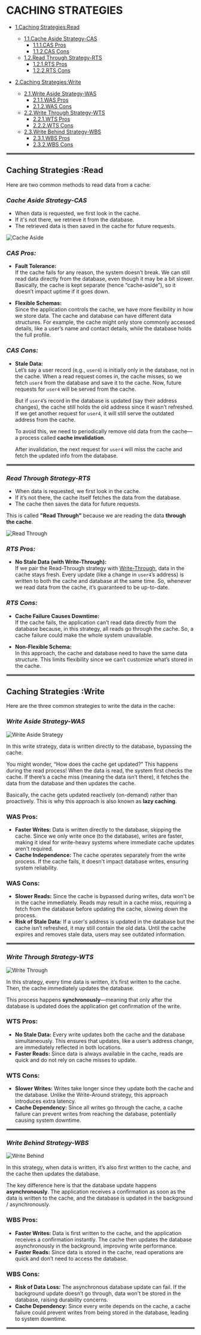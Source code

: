 # CACHING STRATEGIES

- [1.Caching Strategies:Read](#caching-strategies-read)
  - [1.1.Cache Aside Strategy-CAS](#cache-aside-strategy-cas)
    - [1.1.1.CAS Pros](#cas-pros)
    - [1.1.2.CAS Cons](#cas-cons)
  - [1.2.Read Through Strategy-RTS](#read-through-strategy-rts)
    - [1.2.1.RTS Pros](#rts-pros)
    - [1.2.2.RTS Cons](#rts-cons)

- [2.Caching Strategies:Write](#caching-strategies-write)
  - [2.1.Write Aside Strategy-WAS](#write-aside-strategy-was)
    - [2.1.1.WAS Pros](#was-pros)
    - [2.1.2.WAS Cons](#was-cons)
  - [2.2.Write Through Strategy-WTS](#write-through-strategy-wts)
    - [2.2.1.WTS Pros](#wts-pros)
    - [2.2.2.WTS Cons](#wts-cons)
  - [2.3.Write Behind Strategy-WBS](#write-behind-strategy-wbs)
    - [2.3.1.WBS Pros](#wbs-pros)
    - [2.3.2.WBS Cons](#wbs-cons)

<hr style="border:2px solid gray">

## Caching Strategies :Read

Here are two common methods to read data from a cache:

### *Cache Aside Strategy-CAS*
- When data is requested, we first look in the cache.
- If it's not there, we retrieve it from the database.
- The retrieved data is then saved in the cache for future requests.

![Cache Aside](https://static.wixstatic.com/media/99fa54_6d8c7d722dfb453d867001fb4e422b93~mv2.png/v1/fill/w_1103,h_680,al_c,q_90,usm_0.66_1.00_0.01,enc_auto/99fa54_6d8c7d722dfb453d867001fb4e422b93~mv2.png)

### *CAS Pros:*
- **Fault Tolerance:**  
  If the cache fails for any reason, the system doesn’t break. We can still read data directly from the database, even though it may be a bit slower. Basically, the cache is kept separate (hence “cache-aside”), so it doesn’t impact uptime if it goes down.

- **Flexible Schemas:**  
  Since the application controls the cache, we have more flexibility in how we store data. The cache and database can have different data structures. For example, the cache might only store commonly accessed details, like a user’s name and contact details, while the database holds the full profile.

### *CAS Cons:*
- **Stale Data:**  
  Let’s say a user record (e.g., `user4`) is initially only in the database, not in the cache. When a read request comes in, the cache misses, so we fetch `user4` from the database and save it to the cache. Now, future requests for `user4` will be served from the cache.  

  But if `user4`’s record in the database is updated (say their address changes), the cache still holds the old address since it wasn’t refreshed. If we get another request for `user4`, it will still serve the outdated address from the cache.  

  To avoid this, we need to periodically remove old data from the cache—a process called **cache invalidation**.  

  After invalidation, the next request for `user4` will miss the cache and fetch the updated info from the database.

<hr style="border:2px solid gray">

### *Read Through Strategy-RTS*
- When data is requested, we first look in the cache.
- If it’s not there, the cache itself fetches the data from the database.
- The cache then saves the data for future requests.

This is called **"Read Through"** because we are reading the data **through the cache**.

![Read Through](https://static.wixstatic.com/media/99fa54_fbf91cfe5d184d6b8a70b51ae17ed0ab~mv2.png/v1/fill/w_1078,h_690,al_c,q_90,usm_0.66_1.00_0.01,enc_auto/99fa54_fbf91cfe5d184d6b8a70b51ae17ed0ab~mv2.png)

### *RTS Pros:*
- **No Stale Data (with Write-Through):**  
  If we pair the Read-Through strategy with [Write-Through](#write-through-strategy-wts), data in the cache stays fresh. Every update (like a change in `user4`’s address) is written to both the cache and database at the same time. So, whenever we read data from the cache, it’s guaranteed to be up-to-date.

### *RTS Cons:*
- **Cache Failure Causes Downtime:**  
  If the cache fails, the application can’t read data directly from the database because, in this strategy, all reads go through the cache. So, a cache failure could make the whole system unavailable.

- **Non-Flexible Schema:**  
  In this approach, the cache and database need to have the same data structure. This limits flexibility since we can’t customize what’s stored in the cache.

<hr style="border:2px solid gray">

## Caching Strategies :Write

Here are the three common strategies to write the data in the cache:

### *Write Aside Strategy-WAS*

![Write Aside Strategy](https://static.wixstatic.com/media/99fa54_7f8ee752c26847949940018b0ed0c853~mv2.png/v1/fill/w_783,h_357,al_c,lg_1,q_85,enc_auto/99fa54_7f8ee752c26847949940018b0ed0c853~mv2.png)

In this write strategy, data is written directly to the database, bypassing the cache.

You might wonder, “How does the cache get updated?” This happens during the read process! When the data is read, the system first checks the cache. If there’s a cache miss (meaning the data isn’t there), it fetches the data from the database and then updates the cache.

Basically, the cache gets updated reactively (on-demand) rather than proactively. This is why this approach is also known as **lazy caching**.

### **WAS Pros:**
- **Faster Writes:** Data is written directly to the database, skipping the cache. Since we only write once (to the database), writes are faster, making it ideal for write-heavy systems where immediate cache updates aren't required.
- **Cache Independence:** The cache operates separately from the write process. If the cache fails, it doesn't impact database writes, ensuring system reliability.

### **WAS Cons:**
- **Slower Reads:** Since the cache is bypassed during writes, data won't be in the cache immediately. Reads may result in a cache miss, requiring a fetch from the database before updating the cache, slowing down the process.
- **Risk of Stale Data:** If a user's address is updated in the database but the cache isn’t refreshed, it may still contain the old data. Until the cache expires and removes stale data, users may see outdated information.

<hr style="border:2px solid gray">

### *Write Through Strategy-WTS*

![Write Through](https://static.wixstatic.com/media/99fa54_f777481de61b47a6887692975078031f~mv2.png/v1/fill/w_781,h_277,al_c,lg_1,q_85,enc_auto/99fa54_f777481de61b47a6887692975078031f~mv2.png)

In this strategy, every time data is written, it’s first written to the cache. Then, the cache immediately updates the database.

This process happens **synchronously**—meaning that only after the database is updated does the application get confirmation of the write.

### **WTS Pros:**
- **No Stale Data:** Every write updates both the cache and the database simultaneously. This ensures that updates, like a user’s address change, are immediately reflected in both locations.
- **Faster Reads:** Since data is always available in the cache, reads are quick and do not rely on cache misses to update.

### **WTS Cons:**
- **Slower Writes:** Writes take longer since they update both the cache and the database. Unlike the Write-Around strategy, this approach introduces extra latency.
- **Cache Dependency:** Since all writes go through the cache, a cache failure can prevent writes from reaching the database, potentially causing system downtime.

<hr style="border:2px solid gray">

### *Write Behind Strategy-WBS*

![Write Behind](https://static.wixstatic.com/media/99fa54_9c246cc0fac243f2be735a862948a163~mv2.png/v1/fill/w_781,h_268,al_c,lg_1,q_85,enc_auto/99fa54_9c246cc0fac243f2be735a862948a163~mv2.png)

In this strategy, when data is written, it’s also first written to the cache, and the cache then updates the database.

The key difference here is that the database update happens **asynchronously**. The application receives a confirmation as soon as the data is written to the cache, and the database is updated in the background / asynchronously.

### **WBS Pros:**
- **Faster Writes:** Data is first written to the cache, and the application receives a confirmation instantly. The cache then updates the database asynchronously in the background, improving write performance.
- **Faster Reads:** Since data is stored in the cache, read operations are quick and don’t need to access the database.

### **WBS Cons:**
- **Risk of Data Loss:** The asynchronous database update can fail. If the background update doesn’t go through, data won't be stored in the database, raising durability concerns.
- **Cache Dependency:** Since every write depends on the cache, a cache failure could prevent writes from being stored in the database, leading to system downtime.

<hr style="border:2px solid gray">